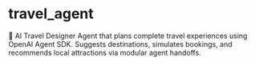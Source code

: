 # travel_agent
🧳 AI Travel Designer Agent that plans complete travel experiences using OpenAI Agent SDK. Suggests destinations, simulates bookings, and recommends local attractions via modular agent handoffs.        
